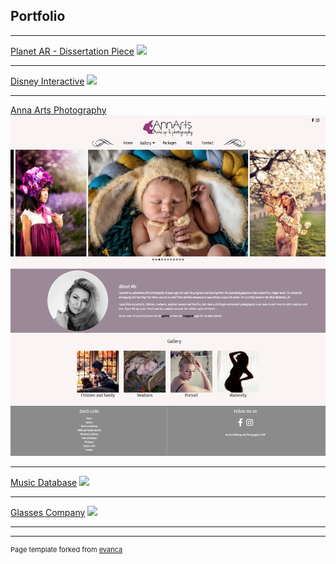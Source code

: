 ## Portfolio

---



[Planet AR - Dissertation Piece](/planetar)
<img src="images/dummy_thumbnail.jpg?raw=true"/>

---
[Disney Interactive](/disneyinteractive)
<img src="images/dummy_thumbnail.jpg?raw=true"/>

---
[Anna Arts Photography](/annarts)
<img src="images/AnnartHomepage.png?raw=true"/>

---

[Music Database](http://example.com/)
<img src="images/dummy_thumbnail.jpg?raw=true"/>

---

[Glasses Company](http://example.com/)
<img src="images/dummy_thumbnail.jpg?raw=true"/>

---






---
<p style="font-size:11px">Page template forked from <a href="https://github.com/evanca/quick-portfolio">evanca</a></p>
<!-- Remove above link if you don't want to attibute -->

